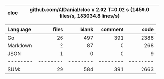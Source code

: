 cloc|github.com/AlDanial/cloc v 2.02  T=0.02 s (1459.0 files/s, 183034.8 lines/s)
--- | ---

Language|files|blank|comment|code
:-------|-------:|-------:|-------:|-------:
Go|26|497|391|2386
Markdown|2|87|0|268
JSON|1|0|0|9
--------|--------|--------|--------|--------
SUM:|29|584|391|2663
